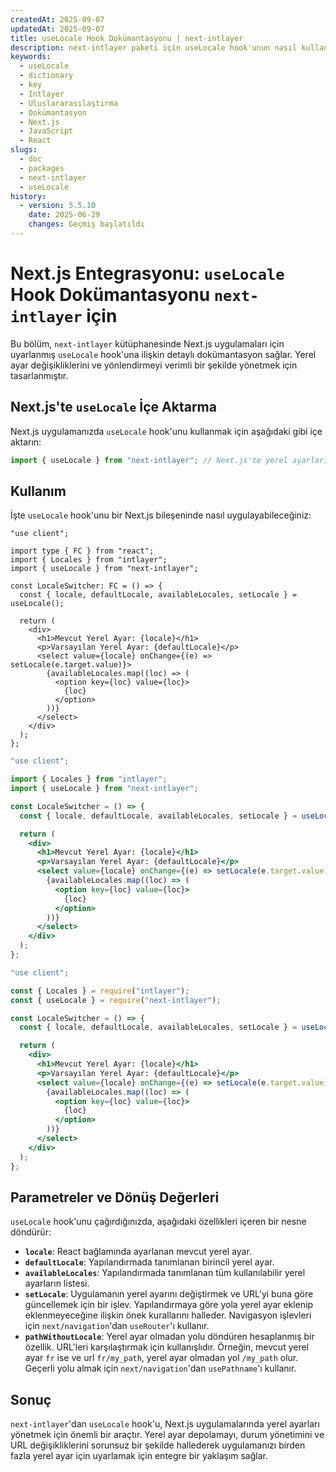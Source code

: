 ```yaml
---
createdAt: 2025-09-07
updatedAt: 2025-09-07
title: useLocale Hook Dokümantasyonu | next-intlayer
description: next-intlayer paketi için useLocale hook'unun nasıl kullanılacağını görün
keywords:
  - useLocale
  - dictionary
  - key
  - Intlayer
  - Uluslararasılaştırma
  - Dokümantasyon
  - Next.js
  - JavaScript
  - React
slugs:
  - doc
  - packages
  - next-intlayer
  - useLocale
history:
  - version: 5.5.10
    date: 2025-06-29
    changes: Geçmiş başlatıldı
---
```


# Next.js Entegrasyonu: `useLocale` Hook Dokümantasyonu `next-intlayer` için

Bu bölüm, `next-intlayer` kütüphanesinde Next.js uygulamaları için uyarlanmış `useLocale` hook'una ilişkin detaylı dokümantasyon sağlar. Yerel ayar değişikliklerini ve yönlendirmeyi verimli bir şekilde yönetmek için tasarlanmıştır.

## Next.js'te `useLocale` İçe Aktarma

Next.js uygulamanızda `useLocale` hook'unu kullanmak için aşağıdaki gibi içe aktarın:

```javascript
import { useLocale } from "next-intlayer"; // Next.js'te yerel ayarları ve yönlendirmeyi yönetmek için kullanılır
```

## Kullanım

İşte `useLocale` hook'unu bir Next.js bileşeninde nasıl uygulayabileceğiniz:

```tsx fileName="src/components/LocaleSwitcher.tsx" codeFormat="typescript"
"use client";

import type { FC } from "react";
import { Locales } from "intlayer";
import { useLocale } from "next-intlayer";

const LocaleSwitcher: FC = () => {
  const { locale, defaultLocale, availableLocales, setLocale } = useLocale();

  return (
    <div>
      <h1>Mevcut Yerel Ayar: {locale}</h1>
      <p>Varsayılan Yerel Ayar: {defaultLocale}</p>
      <select value={locale} onChange={(e) => setLocale(e.target.value)}>
        {availableLocales.map((loc) => (
          <option key={loc} value={loc}>
            {loc}
          </option>
        ))}
      </select>
    </div>
  );
};
```

```jsx fileName="src/components/LocaleSwitcher.mjx" codeFormat="esm"
"use client";

import { Locales } from "intlayer";
import { useLocale } from "next-intlayer";

const LocaleSwitcher = () => {
  const { locale, defaultLocale, availableLocales, setLocale } = useLocale();

  return (
    <div>
      <h1>Mevcut Yerel Ayar: {locale}</h1>
      <p>Varsayılan Yerel Ayar: {defaultLocale}</p>
      <select value={locale} onChange={(e) => setLocale(e.target.value)}>
        {availableLocales.map((loc) => (
          <option key={loc} value={loc}>
            {loc}
          </option>
        ))}
      </select>
    </div>
  );
};
```

```jsx fileName="src/components/LocaleSwitcher.csx" codeFormat="commonjs"
"use client";

const { Locales } = require("intlayer");
const { useLocale } = require("next-intlayer");

const LocaleSwitcher = () => {
  const { locale, defaultLocale, availableLocales, setLocale } = useLocale();

  return (
    <div>
      <h1>Mevcut Yerel Ayar: {locale}</h1>
      <p>Varsayılan Yerel Ayar: {defaultLocale}</p>
      <select value={locale} onChange={(e) => setLocale(e.target.value)}>
        {availableLocales.map((loc) => (
          <option key={loc} value={loc}>
            {loc}
          </option>
        ))}
      </select>
    </div>
  );
};
```

## Parametreler ve Dönüş Değerleri

`useLocale` hook'unu çağırdığınızda, aşağıdaki özellikleri içeren bir nesne döndürür:

- **`locale`**: React bağlamında ayarlanan mevcut yerel ayar.
- **`defaultLocale`**: Yapılandırmada tanımlanan birincil yerel ayar.
- **`availableLocales`**: Yapılandırmada tanımlanan tüm kullanılabilir yerel ayarların listesi.
- **`setLocale`**: Uygulamanın yerel ayarını değiştirmek ve URL'yi buna göre güncellemek için bir işlev. Yapılandırmaya göre yola yerel ayar eklenip eklenmeyeceğine ilişkin önek kurallarını halleder. Navigasyon işlevleri için `next/navigation`'dan `useRouter`'ı kullanır.
- **`pathWithoutLocale`**: Yerel ayar olmadan yolu döndüren hesaplanmış bir özellik. URL'leri karşılaştırmak için kullanışlıdır. Örneğin, mevcut yerel ayar `fr` ise ve url `fr/my_path`, yerel ayar olmadan yol `/my_path` olur. Geçerli yolu almak için `next/navigation`'dan `usePathname`'ı kullanır.

## Sonuç

`next-intlayer`'dan `useLocale` hook'u, Next.js uygulamalarında yerel ayarları yönetmek için önemli bir araçtır. Yerel ayar depolamayı, durum yönetimini ve URL değişikliklerini sorunsuz bir şekilde hallederek uygulamanızı birden fazla yerel ayar için uyarlamak için entegre bir yaklaşım sağlar.
